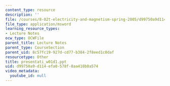 ```yaml
---
content_type: resource
description: ''
file: /courses/8-02t-electricity-and-magnetism-spring-2005/d99750a9d114efa0578f8aa418b8a574_presentati_w01d1.ppt
file_type: application/msword
learning_resource_types:
- Lecture Notes
ocw_type: OCWFile
parent_title: Lecture Notes
parent_type: CourseSection
parent_uid: 8c57fc19-927d-cd77-b384-2f8eed1c0daf
resourcetype: Other
title: presentati_w01d1.ppt
uid: d99750a9-d114-efa0-578f-8aa418b8a574
video_metadata:
  youtube_id: null
---
```

